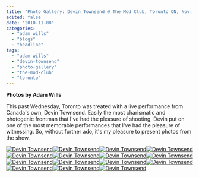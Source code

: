 ```yaml
---
title: "Photo Gallery: Devin Townsend @ The Mod Club, Toronto ON, Nov. 3, 2010"
edited: false
date: "2010-11-08"
categories:
  - "adam_wills"
  - "blogs"
  - "headline"
tags:
  - "adam-wills"
  - "devin-townsend"
  - "photo-gallery"
  - "the-mod-club"
  - "toronto"
---
```


**Photos by Adam Wills**

This past Wednesday, Toronto was treated with a live performance from Canada's own, Devin Townsend. Easily the most charismatic and photogenic frontman that I've had the pleasure of shooting, Devin put on one of the most memorable performances that I've had the pleasure of witnessing. So, without further ado, it's my pleasure to present photos from the show.

[![](http://www.hellbound.ca/wp-content/uploads/2010/11/IMG_1904-150x150.jpg "Devin Townsend")](http://www.hellbound.ca/wp-content/uploads/2010/11/IMG_1904.jpg)[![](http://www.hellbound.ca/wp-content/uploads/2010/11/IMG_1919-150x150.jpg "Devin Townsend")](http://www.hellbound.ca/wp-content/uploads/2010/11/IMG_1919.jpg)[![](http://www.hellbound.ca/wp-content/uploads/2010/11/IMG_1970-150x150.jpg "Devin Townsend")](http://www.hellbound.ca/wp-content/uploads/2010/11/IMG_1970.jpg)[![](http://www.hellbound.ca/wp-content/uploads/2010/11/IMG_1974-150x150.jpg "Devin Townsend")](http://www.hellbound.ca/wp-content/uploads/2010/11/IMG_1974.jpg)[![](http://www.hellbound.ca/wp-content/uploads/2010/11/IMG_2045-150x150.jpg "Devin Townsend")](http://www.hellbound.ca/wp-content/uploads/2010/11/IMG_2045.jpg)[![](http://www.hellbound.ca/wp-content/uploads/2010/11/IMG_2056-150x150.jpg "Devin Townsend")](http://www.hellbound.ca/wp-content/uploads/2010/11/IMG_2056.jpg)[![](http://www.hellbound.ca/wp-content/uploads/2010/11/IMG_2061-150x150.jpg "Devin Townsend")](http://www.hellbound.ca/wp-content/uploads/2010/11/IMG_2061.jpg)[![](http://www.hellbound.ca/wp-content/uploads/2010/11/IMG_2066-150x150.jpg "Devin Townsend")](http://www.hellbound.ca/wp-content/uploads/2010/11/IMG_2066.jpg)[![](http://www.hellbound.ca/wp-content/uploads/2010/11/IMG_2083-150x150.jpg "Devin Townsend")](http://www.hellbound.ca/wp-content/uploads/2010/11/IMG_2083.jpg)[![](http://www.hellbound.ca/wp-content/uploads/2010/11/IMG_2093-150x150.jpg "Devin Townsend")](http://www.hellbound.ca/wp-content/uploads/2010/11/IMG_2093.jpg)[![](http://www.hellbound.ca/wp-content/uploads/2010/11/IMG_2123-150x150.jpg "Devin Townsend")](http://www.hellbound.ca/wp-content/uploads/2010/11/IMG_2123.jpg)[![](http://www.hellbound.ca/wp-content/uploads/2010/11/IMG_2133-150x150.jpg "Devin Townsend")](http://www.hellbound.ca/wp-content/uploads/2010/11/IMG_2133.jpg)[![](http://www.hellbound.ca/wp-content/uploads/2010/11/IMG_2135-150x150.jpg "Devin Townsend")](http://www.hellbound.ca/wp-content/uploads/2010/11/IMG_2135.jpg)[![](http://www.hellbound.ca/wp-content/uploads/2010/11/IMG_2141-150x150.jpg "Devin Townsend")](http://www.hellbound.ca/wp-content/uploads/2010/11/IMG_2141.jpg)[![](http://www.hellbound.ca/wp-content/uploads/2010/11/IMG_2167-150x150.jpg "Devin Townsend")](http://www.hellbound.ca/wp-content/uploads/2010/11/IMG_2167.jpg)
